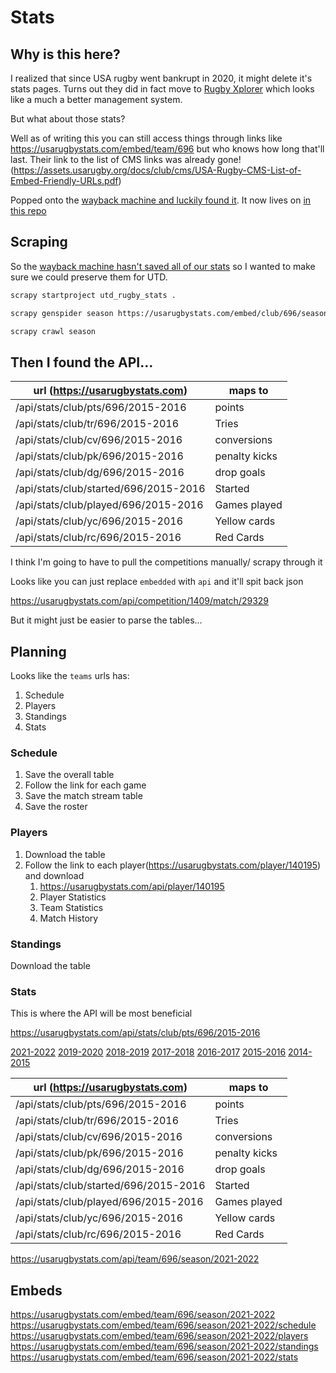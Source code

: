 # Stats

## Why is this here?

I realized that since USA rugby went bankrupt in 2020, it might delete it's stats pages. Turns out they did in fact move to [Rugby Xplorer](https://xplorer.rugby/) which looks like a much a better management system.

But what about those stats?

Well as of writing this you can still access things through links like https://usarugbystats.com/embed/team/696 but who knows how long that'll last. Their link to the list of CMS links was already gone! (https://assets.usarugby.org/docs/club/cms/USA-Rugby-CMS-List-of-Embed-Friendly-URLs.pdf)

Popped onto the [wayback machine and luckily found it](https://web.archive.org/web/20220303101800/https://assets.usarugby.org/docs/club/cms/USA-Rugby-CMS-List-of-Embed-Friendly-URLs.pdf). It now lives on [in this repo](./USA-Rugby-CMS-List-of-Embed-Friendly-URLs.pdf)

## Scraping

So the [wayback machine hasn't saved all of our stats](https://web.archive.org/web/*/https://usarugbystats.com/embed/team/696*) so I wanted to make sure we could preserve them for UTD.

```sh
scrapy startproject utd_rugby_stats .
```

```sh
scrapy genspider season https://usarugbystats.com/embed/club/696/season/
```

```sh
scrapy crawl season
```

## Then I found the API...

| url (https://usarugbystats.com)       | maps to       |
| ------------------------------------- | ------------- |
| /api/stats/club/pts/696/2015-2016     | points        |
| /api/stats/club/tr/696/2015-2016      | Tries         |
| /api/stats/club/cv/696/2015-2016      | conversions   |
| /api/stats/club/pk/696/2015-2016      | penalty kicks |
| /api/stats/club/dg/696/2015-2016      | drop goals    |
| /api/stats/club/started/696/2015-2016 | Started       |
| /api/stats/club/played/696/2015-2016  | Games played  |
| /api/stats/club/yc/696/2015-2016      | Yellow cards  |
| /api/stats/club/rc/696/2015-2016      | Red Cards     |

I think I'm going to have to pull the competitions manually/ scrapy through it

Looks like you can just replace `embedded` with `api` and it'll spit back json

https://usarugbystats.com/api/competition/1409/match/29329

But it might just be easier to parse the tables...

## Planning

Looks like the `teams` urls has:

1. Schedule
2. Players
3. Standings
4. Stats

### Schedule

1. Save the overall table
2. Follow the link for each game
3. Save the match stream table
4. Save the roster

### Players

1. Download the table
2. Follow the link to each player(https://usarugbystats.com/player/140195) and download
   1. https://usarugbystats.com/api/player/140195
   2. Player Statistics
   3. Team Statistics
   4. Match History

### Standings

Download the table

### Stats

This is where the API will be most beneficial

https://usarugbystats.com/api/stats/club/pts/696/2015-2016

[2021-2022](https://usarugbystats.com/team/696/season/2021-2022)
[2019-2020](https://usarugbystats.com/team/696/season/2019-2020)
[2018-2019](https://usarugbystats.com/team/696/season/2018-2019)
[2017-2018](https://usarugbystats.com/team/696/season/2017-2018)
[2016-2017](https://usarugbystats.com/team/696/season/2016-2017)
[2015-2016](https://usarugbystats.com/team/696/season/2015-2016)
[2014-2015](https://usarugbystats.com/team/696/season/2014-2015)

| url (https://usarugbystats.com)       | maps to       |
| ------------------------------------- | ------------- |
| /api/stats/club/pts/696/2015-2016     | points        |
| /api/stats/club/tr/696/2015-2016      | Tries         |
| /api/stats/club/cv/696/2015-2016      | conversions   |
| /api/stats/club/pk/696/2015-2016      | penalty kicks |
| /api/stats/club/dg/696/2015-2016      | drop goals    |
| /api/stats/club/started/696/2015-2016 | Started       |
| /api/stats/club/played/696/2015-2016  | Games played  |
| /api/stats/club/yc/696/2015-2016      | Yellow cards  |
| /api/stats/club/rc/696/2015-2016      | Red Cards     |

https://usarugbystats.com/api/team/696/season/2021-2022

## Embeds

https://usarugbystats.com/embed/team/696/season/2021-2022
https://usarugbystats.com/embed/team/696/season/2021-2022/schedule
https://usarugbystats.com/embed/team/696/season/2021-2022/players
https://usarugbystats.com/embed/team/696/season/2021-2022/standings
https://usarugbystats.com/embed/team/696/season/2021-2022/stats
